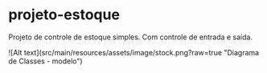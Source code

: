 # projeto-estoque
Projeto de controle de estoque simples. Com controle de entrada e saída.
<p>
![Alt text](src/main/resources/assets/image/stock.png?raw=true "Diagrama de Classes - modelo")
</p>
